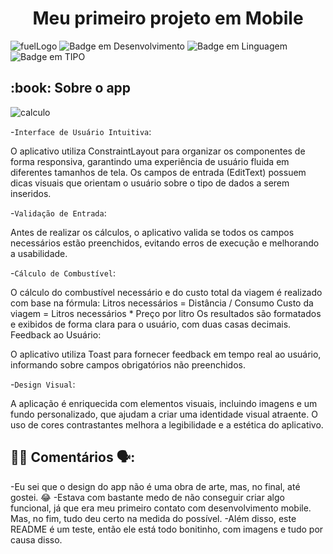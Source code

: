 <h1 align="center">Meu primeiro projeto em Mobile</h1>

![fuelLogo](https://github.com/user-attachments/assets/e6141a1b-d5e4-4a15-831a-7a79886a6b13)
![Badge em Desenvolvimento](http://img.shields.io/static/v1?label=STATUS&message=EM%20DESENVOLVIMENTO&color=GREEN&style=for-the-badge)
![Badge em Linguagem](http://img.shields.io/static/v1?label=LINGUAGEM&message=EM%20JAVA&color=GREEN&style=for-the-badge)
![Badge em TIPO](http://img.shields.io/static/v1?label=IDE&message=Android%20Studio&color=GREEN&style=for-the-badge)

<h2> :book: Sobre o app</h2>

![calculo](https://github.com/user-attachments/assets/c2637e1a-08e7-4d1a-9f19-af3673c2e823)

-`Interface de Usuário Intuitiva`:

O aplicativo utiliza ConstraintLayout para organizar os componentes de forma responsiva, garantindo uma experiência de usuário fluida em diferentes tamanhos de tela.
Os campos de entrada (EditText) possuem dicas visuais que orientam o usuário sobre o tipo de dados a serem inseridos.

-`Validação de Entrada`:

Antes de realizar os cálculos, o aplicativo valida se todos os campos necessários estão preenchidos, evitando erros de execução e melhorando a usabilidade.

-`Cálculo de Combustível`:

O cálculo do combustível necessário e do custo total da viagem é realizado com base na fórmula:
Litros necessários = Distância / Consumo
Custo da viagem = Litros necessários * Preço por litro
Os resultados são formatados e exibidos de forma clara para o usuário, com duas casas decimais.
Feedback ao Usuário:

O aplicativo utiliza Toast para fornecer feedback em tempo real ao usuário, informando sobre campos obrigatórios não preenchidos.

-`Design Visual`:

A aplicação é enriquecida com elementos visuais, incluindo imagens e um fundo personalizado, que ajudam a criar uma identidade visual atraente.
O uso de cores contrastantes melhora a legibilidade e a estética do aplicativo.

<h2> 😶‍🌫️ Comentários 🗣️:</h2>

-Eu sei que o design do app não é uma obra de arte, mas, no final, até gostei. 😂
-Estava com bastante medo de não conseguir criar algo funcional, já que era meu primeiro contato com desenvolvimento mobile. Mas, no fim, tudo deu certo na medida do possível.
-Além disso, este README é um teste, então ele está todo bonitinho, com imagens e tudo por causa disso.

